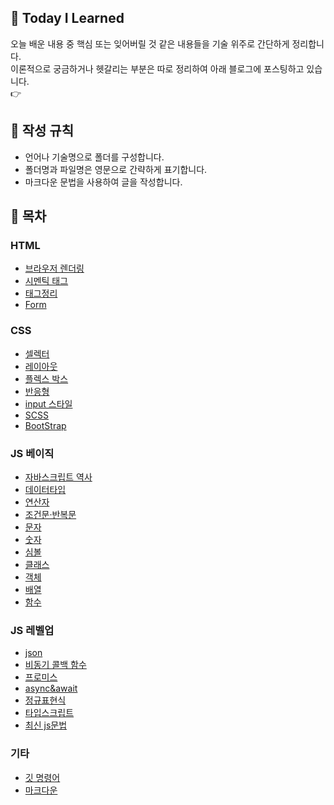 ## 🌱 Today I Learned
오늘 배운 내용 중 핵심 또는 잊어버릴 것 같은 내용들을 기술 위주로 간단하게 정리합니다.  
이론적으로 궁금하거나 헷갈리는 부분은 따로 정리하여 아래 블로그에 포스팅하고 있습니다.  
👉


## 📃 작성 규칙
- 언어나 기술명으로 폴더를 구성합니다.
- 폴더명과 파일명은 영문으로 간략하게 표기합니다.
- 마크다운 문법을 사용하여 글을 작성합니다.

## 📌 목차

### HTML
- [브라우저 렌더링]()
- [시멘틱 태그]()
- [태그정리]()
- [Form]()

### CSS
- [셀렉터]()
- [레이아웃]()
- [플렉스 박스]()
- [반응형]()
- [input 스타일]()
- [SCSS]()
- [BootStrap]()

### JS 베이직
- [자바스크립트 역사](https://github.com/014ee/TIL/blob/main/javascript/aboutjs.md)
- [데이터타입](https://github.com/014ee/TIL/blob/main/javascript/datatype.md)
- [연산자](https://github.com/014ee/TIL/blob/main/javascript/operator.md)
- [조건문·반복문](https://github.com/014ee/TIL/blob/main/javascript/js-essentials.md)
- [문자](https://github.com/014ee/TIL/blob/main/javascript/string.md)
- [숫자](https://github.com/014ee/TIL/blob/main/javascript/number.md)
- [심볼](https://github.com/014ee/TIL/blob/main/javascript/symbol.md)
- [클래스](https://github.com/014ee/TIL/blob/main/javascript/class.md)
- [객체](https://github.com/014ee/TIL/blob/main/javascript/object.md)
- [배열](https://github.com/014ee/TIL/blob/main/javascript/array.md)
- [함수](https://github.com/014ee/TIL/blob/main/javascript/function.md)

### JS 레벨업
- [json](https://github.com/014ee/TIL/tree/main/javascript)
- [비동기 콜백 함수](https://github.com/014ee/TIL/tree/main/javascript)
- [프로미스](https://github.com/014ee/TIL/tree/main/javascript)
- [async&await](https://github.com/014ee/TIL/tree/main/javascript)
- [정규표현식](https://github.com/014ee/TIL/tree/main/regexp)
- [타입스크립트]()
- [최신 js문법](https://github.com/014ee/TIL/tree/main/javascript)

### 기타
- [깃 명령어](https://github.com/014ee/TIL/blob/main/git/git-guide.md)
- [마크다운](https://github.com/014ee/TIL/tree/main/git)
